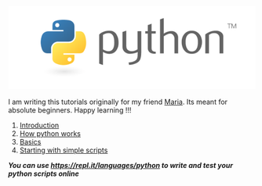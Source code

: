<p align="center">
<img src="https://raw.githubusercontent.com/akhilputhiry/python-for-maria/master/images/python.png" />
</p>

I am writing this tutorials originally for my friend [Maria](https://github.com/MariaMathew2). Its meant for absolute beginners. Happy learning !!!

1. [Introduction](https://github.com/akhilputhiry/python-for-maria/blob/master/introduction.md)
2. [How python works](https://github.com/akhilputhiry/python-for-maria/blob/master/how-it-works.md)
3. [Basics](https://github.com/akhilputhiry/python-for-maria/blob/master/basics.md)
4. [Starting with simple scripts](https://github.com/akhilputhiry/python-for-maria/blob/master/starting-with-simple-scripts.md)

_**You can use https://repl.it/languages/python to write and test your python scripts online**_
